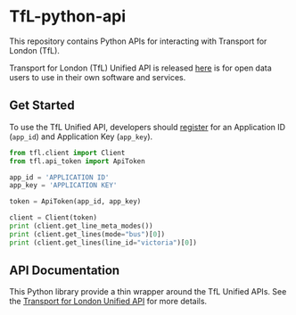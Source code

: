 # TfL-python-api

This repository contains Python APIs for interacting with Transport for London (TfL). 

Transport for London (TfL) Unified API is released [here](https://api.tfl.gov.uk/) is for open data users to use in their own software and services. 

## Get Started

To use the TfL Unified API, developers should [register](https://api-portal.tfl.gov.uk/) for an Application ID (`app_id`) and Application Key (`app_key`).

```python
from tfl.client import Client
from tfl.api_token import ApiToken

app_id = 'APPLICATION ID'
app_key = 'APPLICATION KEY'

token = ApiToken(app_id, app_key)

client = Client(token)
print (client.get_line_meta_modes())
print (client.get_lines(mode="bus")[0])
print (client.get_lines(line_id="victoria")[0])
```

## API Documentation

This Python library provide a thin wrapper around the TfL Unified APIs. See the [Transport for London Unified API](https://api.tfl.gov.uk/) for more details.
